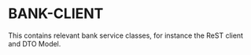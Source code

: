# BANK-CLIENT
This contains relevant bank service classes, for instance the ReST client and DTO Model.